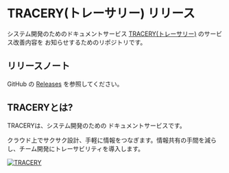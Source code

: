 # TRACERY(トレーサリー) リリース

システム開発のためのドキュメントサービス  [TRACERY(トレーサリー)](https://tracery.jp/) のサービス改善内容を
お知らせするためのリポジトリです。

## リリースノート

GitHub の [Releases](https://github.com/beproud/tracery-roadmap/releases) を参照してください。

## TRACERYとは?

TRACERYは、システム開発のための ドキュメントサービスです。

クラウド上でサクサク設計、手軽に情報をつなぎます。情報共有の手間を減らし、チーム開発にトレーサビリティを導入します。

[![TRACERY](https://tracery.jp/lp/static/ogp.png)](https://tracery.jp/)
